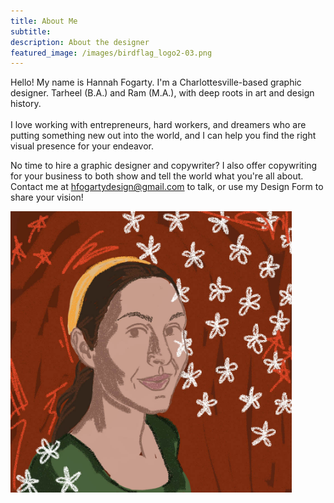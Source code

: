 ```yaml
---
title: About Me
subtitle:
description: About the designer
featured_image: /images/birdflag_logo2-03.png
---
```

Hello! My name is Hannah Fogarty. I'm a Charlottesville-based graphic designer. Tarheel (B.A.) and Ram (M.A.), with deep roots in art and design history.
<br>
<br>
I love working with entrepreneurs, hard workers, and dreamers who are putting something new out into the world, and I can help you find the right visual presence for your endeavor.

No time to hire a graphic designer and copywriter? I also offer copywriting for your business to both show and tell the world what you're all about.  
Contact me at hfogartydesign@gmail.com to talk, or use my Design Form to share your vision!


<img src="/images/portrait.jpg" width="450">

